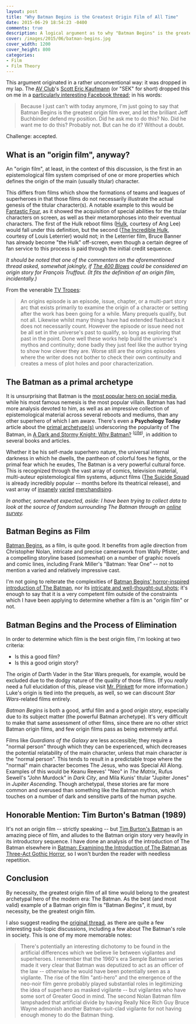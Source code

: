 ```yaml
---
layout: post
title: "Why Batman Begins is the Greatest Origin Film of All Time"
date: 2015-06-29 18:54:23 -0400
comments: true
description: A logical argument as to why "Batman Begins" is the greatest origin film of all time
cover: /images/2015/06/batman-begins.jpg
cover_width: 1200
cover_height: 800
categories: 
- Film
- Film Theory
---
```


This argument originated in a rather unconventional way: it was dropped in my lap. The [AV Club](http://www.avclub.com/)'s [Scott Eric Kaufmann](http://acephalous.typepad.com/acephalous/) (or "SEK" for short) dropped this on me in a [particularly interesting Facebook thread](https://www.facebook.com/scotterickaufman/posts/10103382737319151); in his words:

> Because I just can't with today anymore, I'm just going to say that Batman Begins is the greatest origin film ever, and let the brilliant Jeff Buchbinder defend my position. Did he ask me to do this? No. Did he want me to do this? Probably not. But can he do it? Without a doubt.

Challenge: accepted.

<!-- more -->

## What is an "origin film", anyway?

An "origin film", at least, in the context of this discussion, is the first in an epistemological film system comprised of one or more properties which defines the origin of the main (usually titular) character.

This differs from films which show the formations of teams and leagues of superheroes in that those films do not necessarily illustrate the actual genesis of the titular character(s). A notable example to this would be [Fantastic Four](http://www.imdb.com/title/tt0120667/), as it showed the acquisition of special abilities for the titular characters on screen, as well as their metamorphoses into their eventual characters. The first of the Hulk reboot films ([Hulk](http://www.imdb.com/title/tt0286716/), courtesy of Ang Lee) would fall under this definition, but the second ([The Incredible Hulk](http://www.imdb.com/title/tt0800080/), courtesy of Louis Leterrier) would not; in the Leterrier film, Bruce Banner has already become "the Hulk" off-screen, even though a certain degree of fan service to this process is paid through the initial credit sequence.

*It should be noted that one of the commenters on the aforementioned thread asked, somewhat jokingly, if [The 400 Blows](http://www.imdb.com/title/tt0053198/) could be considered an origin story for François Truffaut. (It fits the definition of an origin film, incidentally.)*

From the venerable [TV Tropes](http://tvtropes.org/pmwiki/pmwiki.php/Main/OriginsEpisode):

> An origins episode is an episode, issue, chapter, or a multi-part story arc that exists primarily to examine the origin of a character or setting after the work has been going for a while. Many prequels qualify, but not all. Likewise whilst many things have had extended flashbacks it does not necessarily count. However the episode or issue need not be all set in the universe's past to qualify, so long as exploring that past in the point. Done well these works help build the universe's mythos and continuity; done badly they just feel like the author trying to show how clever they are. Worse still are the origins episodes where the writer does not bother to check their own continuity and creates a mess of plot holes and poor characterization.

## The Batman as a primal archetype

It is unsurprising that Batman is the [most popular hero on social media](http://designtaxi.com/news/361985/Infographic-The-Most-Popular-Superheroes-And-Villains-On-Social-Media/), while his most famous nemesis is the most popular villain. Batman has had more analysis devoted to him, as well as an impressive collection of epistemological material across several reboots and mediums, than any other superhero of which I am aware. There's even a **Psychology Today** article about the [primal archetype(s)](http://www.sparkytimes.com/archives/44387/dark-knight-trilogy-jungian-archetypes-in-batman-begins/) underscoring the popularity of The Batman, in [A Dark and Stormy Knight: Why Batman?](https://www.psychologytoday.com/blog/beyond-heroes-and-villains/201208/dark-and-stormy-knight-why-batman) <sup>\([cite](http://www.webcitation.org/6Zeku5cI7)\)</sup>, in addition to several books and articles.

Whether it be his self-made superhero nature, the universal internal darkness in which he dwells, the pantheon of colorful foes he fights, or the primal fear which he exudes, The Batman is a very powerful cultural force. This is recognized through the vast array of comics, television material, multi-auteur epistemological film systems, adjunct films ([The Suicide Squad](http://www.imdb.com/title/tt1386697/) is already incredibly popular -- months before its theatrical release), and vast array of [insanely](http://amzn.to/1LyD1o3) [varied](http://amzn.to/1R0bEbd) [merchandising](http://www.spencerandfleetwood.com/products/all-types/all-categories/price/desc/all/condom-batman).

*In another, somewhat expected, aside: I have been trying to collect data to look at the source of fandom surrounding The Batman through an [online survey](https://www.surveymonkey.com/s/B2C5798).*

## Batman Begins as Film

[Batman Begins](http://www.imdb.com/title/tt0372784/), as a film, is quite good. It benefits from agile direction from Christopher Nolan, intricate and precise camerawork from Wally Pfister, and a compelling storyline based (somewhat) on a number of graphic novels and comic lines, including Frank Miller's "Batman: Year One" -- not to mention a varied and relatively impressive cast.

I'm not going to reiterate the complexities of [Batman Begins' horror-inspired introduction of The Batman](http://acephalous.typepad.com/acephalous/2009/02/batman-begins-works-because-christopher-nolan-decided-to-spend-the-first-hour-and-twenty-minutes-denying-the-audience-what-it.html), nor its [intricate and well-thought-out shots](http://acephalous.typepad.com/acephalous/2011/04/batman-begins-again.html); it's enough to say that it is a very competent film outside of the constraints which I have been applying to determine whether a film is an "origin film" or not.

## Batman Begins and the Process of Elimination

In order to determine which film is the best origin film, I'm looking at two criteria:

 * Is this a good film?
 * Is this a good origin story?

The origin of Darth Vader in the Star Wars prequels, for example, would be excluded due to the dodgy nature of the quality of those films. (If you *really* need a full elucidation of this, please visit [Mr. Plinkett](http://redlettermedia.com/plinkett/star-wars/star-wars-episode-1-the-phantom-menace/) for more information.) Luke's origin is tied into the prequels, as well, so we can discount *Star Wars*-related films entirely.

*Batman Begins* is both a good, artful film and a good *origin story*, especially due to its subject matter (the powerful Batman archetype). It's very difficult to make that same assessment of other films, since there are no other strict Batman origin films, and few origin films pass as being extremely artful.

Films like *Guardians of the Galaxy* are less accessible; they require a "normal person" through which they can be experienced, which decreases the potential relatability of the main character, unless that main character *is* the "normal person". This tends to result in a predictable trope where the "normal" main character becomes The Jesus, who was Special All Along. Examples of this would be Keanu Reeves' "Neo" in *The Matrix*, Rufus Sewell's "John Murdock" in *Dark City*, and Mila Kunis' titular "Jupiter Jones" in *Jupiter Ascending*. Though archetypal, these stories are far more common and overused than something like the Batman mythos, which touches on a number of dark and sensitive parts of the human psyche.

## Honorable Mention: Tim Burton's Batman (1989)

It's not an origin film -- strictly speaking -- but [Tim Burton's Batman](http://www.imdb.com/title/tt0096895/) is an amazing piece of film, and alludes to the Batman origin story very heavily in its introductory sequence. I have done an analysis of the introduction of The Batman elsewhere in [Batman: Examining the Introduction of The Batman as Three-Act Gothic Horror](/2015/04/23/batman-examining-the-introduction-of-the-batman-as-three-act-gothic-horror/), so I won't burden the reader with needless repetition.

## Conclusion

By necessity, the greatest origin film of all time would belong to the greatest archetypal hero of the modern era: The Batman. As the best (and most valid) example of a Batman origin film is "Batman Begins", it must, by necessity, be the greatest origin film.

I also suggest reading the [original thread](https://www.facebook.com/scotterickaufman/posts/10103382737319151), as there are quite a few interesting sub-topic discussions, including a few about The Batman's role in society. This is one of my more memorable notes:

> There's potentially an interesting dichotomy to be found in the artificial differences which we believe lie between vigilantes and superheroes. I remember that the 1960's era Semple Batman series made it very clear that Batman was deputized to act as an officer of the law -- otherwise he would have been potentially seen as a vigilante. The rise of the film "anti-hero" and the emergence of the neo-noir film genre probably played substantial roles in legitimizing the idea of superhero as masked vigilante -- but vigilantes who have some sort of Greater Good in mind. The second Nolan Batman film lampshaded that artificial divide by having Really Nice Rich Guy Bruce Wayne admonish another Batman-suit-clad vigilante for not having enough money to do the Batman thing.
